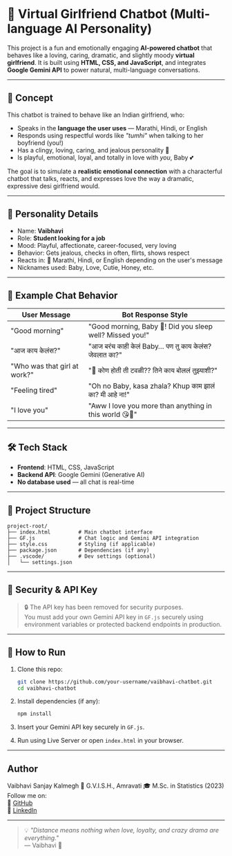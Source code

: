 
# 💖 Virtual Girlfriend Chatbot (Multi-language AI Personality)

This project is a fun and emotionally engaging **AI-powered chatbot** that behaves like a loving, caring, dramatic, and slightly moody **virtual girlfriend**. It is built using **HTML, CSS, and JavaScript**, and integrates **Google Gemini API** to power natural, multi-language conversations.

---

## 🌟 Concept

This chatbot is trained to behave like an Indian girlfriend, who:

- Speaks in the **language the user uses** — Marathi, Hindi, or English
- Responds using respectful words like _"tumhi"_ when talking to her boyfriend (you!)
- Has a clingy, loving, caring, and jealous personality 😤
- Is playful, emotional, loyal, and totally in love with _you_, Baby 💕

The goal is to simulate a **realistic emotional connection** with a characterful chatbot that talks, reacts, and expresses love the way a dramatic, expressive desi girlfriend would.

---

## 🧠 Personality Details

- Name: **Vaibhavi**  
- Role: **Student looking for a job**  
- Mood: Playful, affectionate, career-focused, very loving  
- Behavior: Gets jealous, checks in often, flirts, shows respect  
- Reacts in: 💬 Marathi, Hindi, or English depending on the user's message  
- Nicknames used: Baby, Love, Cutie, Honey, etc.

---

## 💬 Example Chat Behavior

| User Message                          | Bot Response Style                                      |
|--------------------------------------|----------------------------------------------------------|
| "Good morning"                       | "Good morning, Baby 💋! Did you sleep well? Missed you!" |
| "आज काय केलंस?"                      | "आज बरंच काही केलं Baby… पण तु काय केलंस? जेवलात का?" |
| "Who was that girl at work?"         | "😤 कोण होती ती टवळी?? तिने काय बोललं तुझ्याशी?"        |
| "Feeling tired"                      | "Oh no Baby, kasa zhala? Khup काम झालं का? मी आहे ना!"  |
| "I love you"                         | "Aww I love you more than anything in this world 😘💖"     |

---

## 🛠 Tech Stack

- **Frontend**: HTML, CSS, JavaScript
- **Backend API**: Google Gemini (Generative AI)
- **No database used** — all chat is real-time

---

## 📂 Project Structure

```
project-root/
├── index.html         # Main chatbot interface
├── GF.js              # Chat logic and Gemini API integration
├── style.css          # Styling (if applicable)
├── package.json       # Dependencies (if any)
├── .vscode/           # Dev settings (optional)
│   └── settings.json
```

---

## 🔐 Security & API Key

> 🔒 The API key has been removed for security purposes.  
> You must add your own Gemini API key in `GF.js` securely using environment variables or protected backend endpoints in production.

---

## 🚀 How to Run

1. Clone this repo:
   ```bash
   git clone https://github.com/your-username/vaibhavi-chatbot.git
   cd vaibhavi-chatbot
   ```

2. Install dependencies (if any):
   ```bash
   npm install
   ```

3. Insert your Gemini API key securely in `GF.js`.

4. Run using Live Server or open `index.html` in your browser.

---

## Author
Vaibhavi Sanjay Kalmegh
📍 G.V.I.S.H., Amravati
🎓 M.Sc. in Statistics (2023) 
Follow me on:  
🔗 [GitHub](https://github.com/vaibhavikalmegh)  
🔗 [LinkedIn](https://www.linkedin.com/in/vaibhavikalmegh18)

---

> 💡 *"Distance means nothing when love, loyalty, and crazy drama are everything."*  
> — Vaibhavi 💋
